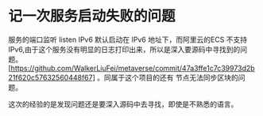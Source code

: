 # 记一次服务启动失败的问题

服务的端口监听 listen IPv6 默认启动在 IPv6 地址下，而阿里云的ECS 不支持IPv6,由于这个服务没有明显的日志打印出来，所以是深入要源码中寻找到的问题。[https://github.com/WalkerLiuFei/metaverse/commit/47a3ffe1c7c39973d2b21f620c57632560448f67] 。同属于这个项目的还有 节点无法同步区块的问题。



这次的经验的是发现问题还是要深入源码中去寻找，即使是不熟悉的语言。


